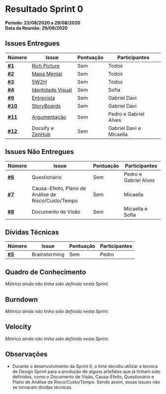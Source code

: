 # Resultado Sprint 0
**Período: 23/08/2020 a 29/08/2020**<br>
**Data da Reunião: 29/08/2020**
## Issues Entregues

|Número | Issue | Pontuação | Participantes|
| - | - | - | - |
| [**#1**](https://github.com/UnBArqDsw/2020.1_G12_Stock/issues/1) | [Rich Picture](preTraceability/RichPicture.md)   | Sem  | Todos  |
| [**#2**](https://github.com/UnBArqDsw/2020.1_G12_Stock/issues/2) | [Mapa Mental](preTraceability/MapaMental.md) | Sem | Todos |
| [**#3**](https://github.com/UnBArqDsw/2020.1_G12_Stock/issues/3) | [5W2H](preTraceability/5W2H.md) | Sem | Todos |
| [**#4**](https://github.com/UnBArqDsw/2020.1_G12_Stock/issues/4) | [Identidade Visual](Product/ManualId.md) | Sem | Sofia |
| [**#9**](https://github.com/UnBArqDsw/2020.1_G12_Stock/issues/9) | [Entrevista](Elicitation/Entrevista.md) | Sem | Gabriel Davi |
| [**#10**](https://github.com/UnBArqDsw/2020.1_G12_Stock/issues/10) | [StoryBoards](Elicitation/StoryBoard.md) | Sem | Gabriel Davi|
| [**#11**](https://github.com/UnBArqDsw/2020.1_G12_Stock/issues/11) | [Argumentação](preTraceability/Argumentacao.md) | Sem | Pedro e Gabriel Alves |
| [**#12**](https://github.com/UnBArqDsw/2020.1_G12_Stock/issues/12) | Docsify e [ZenHub](https://github.com/UnBArqDsw/2020.1_G12_Stock/tree/master#workspaces/stock-5f46b149cedde3001802fff1/board?repos=289488039) | Sem | Gabriel Davi e Micaella |

## Issues Não Entregues

|Número | Issue | Pontuação | Participantes|
| - | - | - | - |
| [**#6**](https://github.com/UnBArqDsw/2020.1_G12_Stock/issues/6) | Questionário | Sem | Pedro e Gabriel Alves |
| [**#7**](https://github.com/UnBArqDsw/2020.1_G12_Stock/issues/7) | Causa-Efeito, Plano de Análise de Risco/Custo/Tempo | Sem | Micaella |
| [**#8**](https://github.com/UnBArqDsw/2020.1_G12_Stock/issues/8) | Documento de Visão | Sem | Micaella e Sofia |


## Dívidas Técnicas
|Número | Issue | Pontuação | Participantes|
| - | - | - | - |
| [**#5**](https://github.com/UnBArqDsw/2020.1_G12_Stock/issues/5) | Brainstorming | Sem | Pedro |

## Quadro de Conhecimento
*Métrica ainda não tinha sido definida nesta Sprint.*

## Burndown
*Métrica ainda não tinha sido definida nesta Sprint.*

## Velocity
*Métrica ainda não tinha sido definida nesta Sprint.*

## Observações
* Durante o desenvolvimento da Sprint 0, o time decidiu utilizar a técnica de  Design Sprint para a produção de alguns artefatos que já tinham sido definidos, como o Documento de Visão, Causa-Efeito, Questionário e Plano de Análise de Risco/Custo/Tempo. Sendo assim, essas issues não se tornaram dívidas técnicas.
